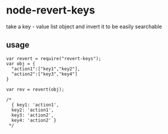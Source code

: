 # node-revert-keys
take a key - value list object and invert it to be easily searchable

## usage

    var revert = require("revert-keys");
    var obj = {
      "action1":["key1","key2"],
      "action2":["key3","key4"]
    }

    var rev = revert(obj);

    /*
      { key1: 'action1',
      key2: 'action1',
      key3: 'action2',
      key4: 'action2' }
     */

